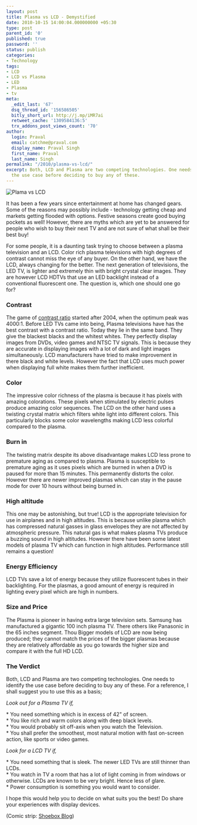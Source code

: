 ```yaml
---
layout: post
title: Plasma vs LCD - Demystified
date: 2010-10-15 14:00:04.000000000 +05:30
type: post
parent_id: '0'
published: true
password: ''
status: publish
categories:
- Technology
tags:
- LCD
- LCD vs Plasma
- LED
- Plasma
- tv
meta:
  _edit_last: '67'
  dsq_thread_id: '156586505'
  bitly_short_url: http://j.mp/iMR7ai
  retweet_cache: '1309584136:5'
  trx_addons_post_views_count: '70'
author:
  login: Praval
  email: catchme@praval.com
  display_name: Praval Singh
  first_name: Praval
  last_name: Singh
permalink: "/2010/plasma-vs-lcd/"
excerpt: Both, LCD and Plasma are two competing technologies. One needs to identify
  the use case before deciding to buy any of these.
---
```

<p><img src="{{ site.baseurl }}/assets/2010/10/plasma-vs-lcd-comic.jpg" alt="Plama vs LCD" /></p>
<p>It has been a few years since entertainment at home has changed gears. Some of the reasons may possibly include - technology getting cheap and markets getting flooded with options. Festive seasons create good buying pockets as well! However, there are myths which are yet to be answered for people who wish to buy their next TV and are not sure of what shall be their best buy!</p>
<p>For some people, it is a daunting task trying to choose between a plasma television and an LCD. Color rich plasma televisions with high degrees of contrast cannot miss the eye of any buyer. On the other hand, we have the LCD, always changing for the better. The next generation of televisions, the LED TV, is lighter and extremely thin with bright crystal clear images. They are however LCD HDTVs that use an LED backlight instead of a conventional fluorescent one. The question is, which one should one go for?</p>
<h3>Contrast</h3>
<p>The game of <a href="http://www.practical-home-theater-guide.com/contrast-ratio.html">contrast ratio</a> started after 2004, when the optimum peak was 4000:1. Before LED TVs came into being, Plasma televisions have has the best contrast with a contrast ratio. Today they lie in the same band. They give the blackest blacks and the whitest whites.  They perfectly display images from DVDs, video games and NTSC TV signals. This is because they are accurate in displaying images with a lot of dark and light images  simultaneously. LCD manufacturers have tried to make improvement in there black and white levels. However the fact that LCD uses much power when displaying full white makes them further inefficient.</p>
<h3>Color</h3>
<p>The impressive color richness of the plasma is because it has pixels with amazing colorations. These pixels when stimulated by electric pulses produce amazing color sequences. The LCD on the other hand uses a twisting crystal matrix which filters white light into different colors. This particularly blocks some color wavelengths making LCD less colorful compared to the plasma.</p>
<h3>Burn in</h3>
<p>The twisting matrix despite its above disadvantage makes LCD less prone to premature aging as compared to plasma. Plasma is susceptible to premature aging as it uses pixels which are burned in when a DVD is paused for more than 15 minutes. This permanently distorts the color. However there are newer improved plasmas which can stay in the pause mode for over 10 hours without being burned in.</p>
<h3>High altitude</h3>
<p>This one may be astonishing, but true! LCD is the appropriate television for use in airplanes and in high altitudes. This is because unlike plasma which has compressed natural gasses in glass envelopes they are not affected by atmospheric pressure. This natural gas is what makes plasma TVs produce a buzzing sound in high altitudes. However there have been some latest models of plasma TV which can function in high altitudes. Performance still remains a question!</p>
<h3>Energy Efficiency</h3>
<p>LCD TVs save a lot of energy because they utilize fluorescent tubes in their backlighting. For the plasmas, a good amount of energy is required in lighting every pixel which are high in numbers.</p>
<h3>Size and Price</h3>
<p>The Plasma is pioneer in having extra large television sets. Samsung has manufactured a gigantic 100 inch plasma TV. There others like Panasonic in the 65 inches segment. Thou Bigger models of LCD are now being produced; they cannot match the prices of the bigger plasmas because they are relatively affordable as you go towards the higher size and compare it with the full HD LCD.</p>
<h3>The Verdict</h3>
<p>Both, LCD and Plasma are two competing technologies. One needs to identify the use case before deciding to buy any of these. For a reference, I shall suggest you to use this as a basis;</p>
<p><em>Look out for a Plasma TV if,</em></p>
<p>* You need something which is in excess of 42" of screen.<br />
* You like rich and warm colors along with deep black levels.<br />
* You would probably sit off-axis when you watch the Television.<br />
* You shall prefer the smoothest, most natural motion with fast on-screen action, like sports or video games.</p>
<p><em>Look for a LCD TV if,</em></p>
<p>* You need something that is sleek. The newer LED TVs are still thinner than LCDs.<br />
* You watch in TV a room that has a lot of light coming in from windows or otherwise. LCDs are known to be very bright. Hence less of glare.<br />
* Power consumption is something you would want to consider.</p>
<p>I hope this would help you to decide on what suits you the best! Do share your experiences with display devices.</p>
<p>(Comic strip: <a href="http://www.shoeboxblog.com/?p=5750">Shoebox Blog</a>)</p>
